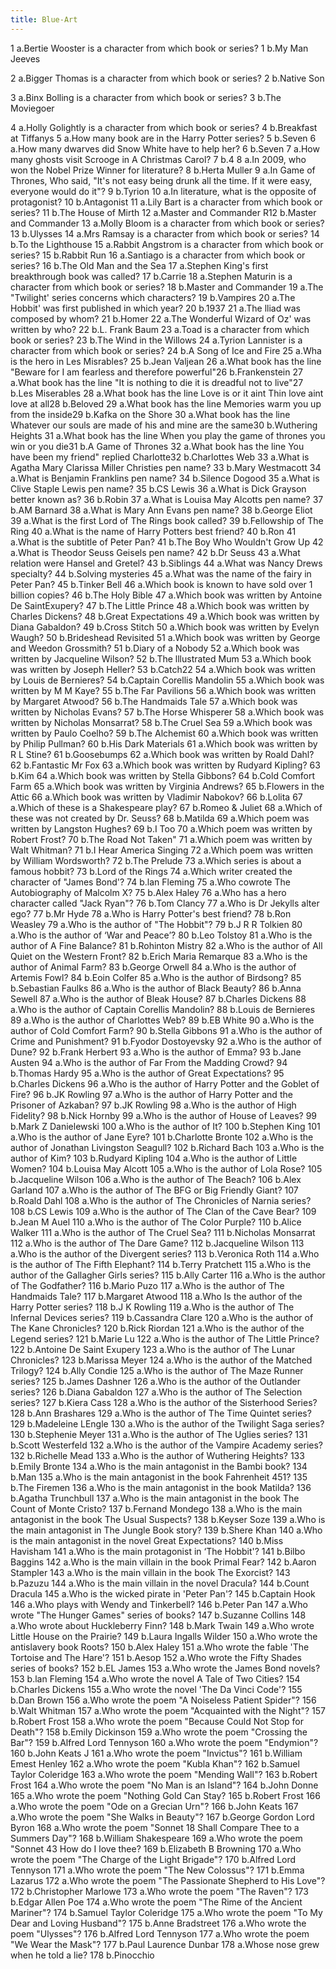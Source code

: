 ```yaml
---
title: Blue-Art
---
```

1 a.Bertie Wooster is a character from which book or series?
1 b.My Man Jeeves

2 a.Bigger Thomas is a character from which book or series?
2 b.Native Son

3 a.Binx Bolling is a character from which book or series?
3 b.The Moviegoer

4 a.Holly Golightly is a character from which book or series?
4 b.Breakfast at Tiffanys
5 a.How many book are in the Harry Potter series?
5 b.Seven
6 a.How many dwarves did Snow White have to help her?
6 b.Seven
7 a.How many ghosts visit Scrooge in A Christmas Carol?
7 b.4
8 a.In 2009, who won the Nobel Prize Winner for literature?
8 b.Herta Muller
9 a.In Game of Thrones, Who said, "It's not easy being drunk all the time. If it were easy, everyone would do it"?
9 b.Tyrion
10 a.In literature, what is the opposite of protagonist?
10 b.Antagonist
11 a.Lily Bart is a character from which book or series?
11 b.The House of Mirth
12 a.Master and Commander R12 b.Master and Commander
13 a.Molly Bloom is a character from which book or series?
13 b.Ulysses
14 a.Mrs Ramsay is a character from which book or series?
14 b.To the Lighthouse
15 a.Rabbit Angstrom is a character from which book or series?
15 b.Rabbit Run
16 a.Santiago is a character from which book or series?
16 b.The Old Man and the Sea
17 a.Stephen King's first breakthrough book was called?
17 b.Carrie
18 a.Stephen Maturin is a character from which book or series?
18 b.Master and Commander
19 a.The "Twilight' series concerns which characters?
19 b.Vampires
20 a.The Hobbit' was first published in which year?
20 b.1937
21 a.The lliad was composed by whom?
21 b.Homer
22 a.The Wonderful Wizard of Oz' was written by who?
22 b.L. Frank Baum
23 a.Toad is a character from which book or series?
23 b.The Wind in the Willows
24 a.Tyrion Lannister is a character from which book or series?
24 b.A Song of Ice and Fire
25 a.Wha is the hero in Les Misrables?
25 b.Jean Valjean
26 a.What book has the line "Beware for I am fearless and therefore powerful"26 b.Frankenstein
27 a.What book has the line "It is nothing to die it is dreadful not to live"27 b.Les Miserables
28 a.What book has the line Love is or it aint Thin love aint love at all28 b.Beloved
29 a.What book has the line Memories warm you up from the inside29 b.Kafka on the Shore
30 a.What book has the line Whatever our souls are made of his and mine are the same30 b.Wuthering Heights
31 a.What book has the line When you play the game of thrones you win or you die31 b.A Game of Thrones
32 a.What book has the line You have been my friend" replied Charlotte32 b.Charlottes Web
33 a.What is Agatha Mary Clarissa Miller Christies pen name?
33 b.Mary Westmacott
34 a.What is Benjamin Franklins pen name?
34 b.Silence Dogood
35 a.What is Clive Staple Lewis pen name?
35 b.CS Lewis
36 a.What is Dick Grayson better known as?
36 b.Robin
37 a.What is Louisa May Alcotts pen name?
37 b.AM Barnard
38 a.What is Mary Ann Evans pen name?
38 b.George Eliot
39 a.What is the first Lord of The Rings book called?
39 b.Fellowship of The Ring
40 a.What is the name of Harry Potters best friend?
40 b.Ron
41 a.What is the subtitle of Peter Pan?
41 b.The Boy Who Wouldn't Grow Up
42 a.What is Theodor Seuss Geisels pen name?
42 b.Dr Seuss
43 a.What relation were Hansel and Gretel?
43 b.Siblings
44 a.What was Nancy Drews specialty?
44 b.Solving mysteries
45 a.What was the name of the fairy in Peter Pan?
45 b.Tinker Bell
46 a.Which book is known to have sold over 1 billion copies?
46 b.The Holy Bible
47 a.Which book was written by Antoine De SaintExupery?
47 b.The Little Prince
48 a.Which book was written by Charles Dickens?
48 b.Great Expectations
49 a.Which book was written by Diana Gabaldon?
49 b.Cross Stitch
50 a.Which book was written by Evelyn Waugh?
50 b.Brideshead Revisited
51 a.Which book was written by George and Weedon Grossmith?
51 b.Diary of a Nobody
52 a.Which book was written by Jacqueline Wilson?
52 b.The lllustrated Mum
53 a.Which book was written by Joseph Heller?
53 b.Catch22
54 a.Which book was written by Louis de Bernieres?
54 b.Captain Corellis Mandolin
55 a.Which book was written by M M Kaye?
55 b.The Far Pavilions
56 a.Which book was written by Margaret Atwood?
56 b.The Handmaids Tale
57 a.Which book was written by Nicholas Evans?
57 b.The Horse Whisperer
58 a.Which book was written by Nicholas Monsarrat?
58 b.The Cruel Sea
59 a.Which book was written by Paulo Coelho?
59 b.The Alchemist
60 a.Which book was written by Philip Pullman?
60 b.His Dark Materials
61 a.Which book was written by R L Stine?
61 b.Goosebumps
62 a.Which book was written by Roald Dahl?
62 b.Fantastic Mr Fox
63 a.Which book was written by Rudyard Kipling?
63 b.Kim
64 a.Which book was written by Stella Gibbons?
64 b.Cold Comfort Farm
65 a.Which book was written by Virginia Andrews?
65 b.Flowers in the Attic
66 a.Which book was written by Vladimir Nabokov?
66 b.Lolita
67 a.Which of these is a Shakespeare play?
67 b.Romeo & Juliet
68 a.Which of these was not created by Dr. Seuss?
68 b.Matilda
69 a.Which poem was written by Langston Hughes?
69 b.I Too
70 a.Which poem was written by Robert Frost?
70 b.The Road Not Taken"
71 a.Which poem was written by Walt Whitman?
71 b.I Hear America Singing
72 a.Which poem was written by William Wordsworth?
72 b.The Prelude
73 a.Which series is about a famous hobbit?
73 b.Lord of the Rings
74 a.Which writer created the character of "James Bond'?
74 b.lan Fleming
75 a.Who cowrote The Autobiography of Malcolm X?
75 b.Alex Haley
76 a.Who has a hero character called "Jack Ryan"?
76 b.Tom Clancy
77 a.Who is Dr Jekylls alter ego?
77 b.Mr Hyde
78 a.Who is Harry Potter's best friend?
78 b.Ron Weasley
79 a.Who is the author of "The Hobbit"?
79 b.J R R Tolkien
80 a.Who is the author of ‘War and Peace’?
80 b.Leo Tolstoy
81 a.Who is the author of A Fine Balance?
81 b.Rohinton Mistry
82 a.Who is the author of All Quiet on the Western Front?
82 b.Erich Maria Remarque
83 a.Who is the author of Animal Farm?
83 b.George Orwell
84 a.Who is the author of Artemis Fowl?
84 b.Eoin Colfer
85 a.Who is the author of Birdsong?
85 b.Sebastian Faulks
86 a.Who is the author of Black Beauty?
86 b.Anna Sewell
87 a.Who is the author of Bleak House?
87 b.Charles Dickens
88 a.Who is the author of Captain Corellis Mandolin?
88 b.Louis de Bernieres
89 a.Who is the author of Charlottes Web?
89 b.EB White
90 a.Who is the author of Cold Comfort Farm?
90 b.Stella Gibbons
91 a.Who is the author of Crime and Punishment?
91 b.Fyodor Dostoyevsky
92 a.Who is the author of Dune?
92 b.Frank Herbert
93 a.Who is the author of Emma?
93 b.Jane Austen
94 a.Who is the author of Far From the Madding Crowd?
94 b.Thomas Hardy
95 a.Who is the author of Great Expectations?
95 b.Charles Dickens
96 a.Who is the author of Harry Potter and the Goblet of Fire?
96 b.JK Rowling
97 a.Who is the author of Harry Potter and the Prisoner of Azkaban?
97 b.JK Rowling
98 a.Who is the author of High Fidelity?
98 b.Nick Hornby
99 a.Who is the author of House of Leaves?
99 b.Mark Z Danielewski
100 a.Who is the author of It?
100 b.Stephen King
101 a.Who is the author of Jane Eyre?
101 b.Charlotte Bronte
102 a.Who is the author of Jonathan Livingston Seagull?
102 b.Richard Bach
103 a.Who is the author of Kim?
103 b.Rudyard Kipling
104 a.Who is the author of Little Women?
104 b.Louisa May Alcott
105 a.Who is the author of Lola Rose?
105 b.Jacqueline Wilson
106 a.Who is the author of The Beach?
106 b.Alex Garland
107 a.Who is the author of The BFG or Big Friendly Giant?
107 b.Roald Dahl
108 a.Who is the author of The Chronicles of Narnia series?
108 b.CS Lewis
109 a.Who is the author of The Clan of the Cave Bear?
109 b.Jean M Auel
110 a.Who is the author of The Color Purple?
110 b.Alice Walker
111 a.Who is the author of The Cruel Sea?
111 b.Nicholas Monsarrat
112 a.Who is the author of The Dare Game?
112 b.Jacqueline Wilson
113 a.Who is the author of the Divergent series?
113 b.Veronica Roth
114 a.Who is the author of The Fifth Elephant?
114 b.Terry Pratchett
115 a.Who is the author of the Gallagher Girls series?
115 b.Ally Carter
116 a.Who is the author of The Godfather?
116 b.Mario Puzo
117 a.Who is the author of The Handmaids Tale?
117 b.Margaret Atwood
118 a.Who Is the author of the Harry Potter series?
118 b.J K Rowling
119 a.Who is the author of The Infernal Devices series?
119 b.Cassandra Clare
120 a.Who is the author of The Kane Chronicles?
120 b.Rick Riordan
121 a.Who is the author of the Legend series?
121 b.Marie Lu
122 a.Who is the author of The Little Prince?
122 b.Antoine De Saint Exupery
123 a.Who is the author of The Lunar Chronicles?
123 b.Marissa Meyer
124 a.Who is the author of the Matched Trilogy?
124 b.Ally Condie
125 a.Who is the author of The Maze Runner series?
125 b.James Dashner
126 a.Who is the author of the Outlander series?
126 b.Diana Gabaldon
127 a.Who is the author of The Selection series?
127 b.Kiera Cass
128 a.Who is the author of the Sisterhood Series?
128 b.Ann Brashares
129 a.Who is the author of The Time Quintet series?
129 b.Madeleine LEngle
130 a.Who is the author of the Twilight Saga series?
130 b.Stephenie Meyer
131 a.Who is the author of The Uglies series?
131 b.Scott Westerfeld
132 a.Who is the author of the Vampire Academy series?
132 b.Richelle Mead
133 a.Who is the author of Wuthering Heights?
133 b.Emily Bronte
134 a.Who is the main antagonist in the Bambi book?
134 b.Man
135 a.Who is the main antagonist in the book Fahrenheit 451?
135 b.The Firemen
136 a.Who is the main antagonist in the book Matilda?
136 b.Agatha Trunchbull
137 a.Who is the main antagonist in the book The Count of Monte Cristo?
137 b.Fernand Mondego
138 a.Who is the main antagonist in the book The Usual Suspects?
138 b.Keyser Soze
139 a.Who is the main antagonist in The Jungle Book story?
139 b.Shere Khan
140 a.Who is the main antagonist in the novel Great Expectations?
140 b.Miss Havisham
141 a.Who is the main protagonist in ‘The Hobbit'?
141 b.Bilbo Baggins
142 a.Who is the main villain in the book Primal Fear?
142 b.Aaron Stampler
143 a.Who is the main villain in the book The Exorcist?
143 b.Pazuzu
144 a.Who is the main villain in the novel Dracula?
144 b.Count Dracula
145 a.Who is the wicked pirate in 'Peter Pan'?
145 b.Captain Hook
146 a.Who plays with Wendy and Tinkerbell?
146 b.Peter Pan
147 a.Who wrote "The Hunger Games" series of books?
147 b.Suzanne Collins
148 a.Who wrote about Huckleberry Finn?
148 b.Mark Twain
149 a.Who wrote Little House on the Prairie?
149 b.Laura Ingalls Wilder
150 a.Who wrote the antislavery book Roots?
150 b.Alex Haley
151 a.Who wrote the fable 'The Tortoise and The Hare'?
151 b.Aesop
152 a.Who wrote the Fifty Shades series of books?
152 b.EL James
153 a.Who wrote the James Bond novels?
153 b.lan Fleming
154 a.Who wrote the novel A Tale of Two Cities?
154 b.Charles Dickens
155 a.Who wrote the novel 'The Da Vinci Code'?
155 b.Dan Brown
156 a.Who wrote the poem "A Noiseless Patient Spider"?
156 b.Walt Whitman
157 a.Who wrote the poem "Acquainted with the Night"?
157 b.Robert Frost
158 a.Who wrote the poem "Because  Could Not Stop for Death"?
158 b.Emily Dickinson
159 a.Who wrote the poem "Crossing the Bar"?
159 b.Alfred Lord Tennyson
160 a.Who wrote the poem "Endymion"?
160 b.John Keats  J
161 a.Who wrote the poem "Invictus"?
161 b.William Emest Henley
162 a.Who wrote the poem "Kubla Khan"?
162 b.Samuel Taylor Coleridge
163 a.Who wrote the poem "Mending Wall"?
163 b.Robert Frost
164 a.Who wrote the poem "No Man is an Island"?
164 b.John Donne
165 a.Who wrote the poem "Nothing Gold Can Stay?
165 b.Robert Frost
166 a.Who wrote the poem "Ode on a Grecian Urn"?
166 b.John Keats
167 a.Who wrote the poem "She Walks in Beauty"?
167 b.George Gordon Lord Byron
168 a.Who wrote the poem "Sonnet 18 Shall  Compare Thee to a Summers Day"?
168 b.William Shakespeare
169 a.Who wrote the poem "Sonnet 43 How do I love thee?
169 b.Elizabeth B Browning
170 a.Who wrote the poem "The Charge of the Light Brigade"?
170 b.Alfred Lord Tennyson
171 a.Who wrote the poem "The New Colossus"?
171 b.Emma Lazarus
172 a.Who wrote the poem "The Passionate Shepherd to His Love"?
172 b.Christopher Marlowe
173 a.Who wrote the poem "The Raven"?
173 b.Edgar Allen Poe
174 a.Who wrote the poem "The Rime of the Ancient Mariner"?
174 b.Samuel Taylor Coleridge
175 a.Who wrote the poem "To My Dear and Loving Husband"?
175 b.Anne Bradstreet
176 a.Who wrote the poem "Ulysses"?
176 b.Alfred Lord Tennyson
177 a.Who wrote the poem "We Wear the Mask"?
177 b.Paul Laurence Dunbar
178 a.Whose nose grew when he told a lie?
178 b.Pinocchio
